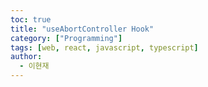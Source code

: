```yaml
---
toc: true
title: "useAbortController Hook"
category: ["Programming"]
tags: [web, react, javascript, typescript]
author:
  - 이현재
---
```

